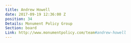 ```yaml
---
title: Andrew Howell
date: 2017-09-19 12:36:00 Z
position: 34
Details: Monument Policy Group
Section: board
Link: http://www.monumentpolicy.com/team#andrew-howell
---
```


